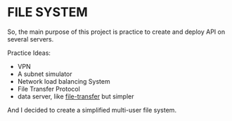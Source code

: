 # FILE SYSTEM 

So, the main purpose of this project is practice to create and deploy API on several servers.

Practice Ideas:
- VPN
- A subnet simulator
- Network load balancing System
- File Transfer Protocol
- data server, like [file-transfer](https://github.com/f1le-transfer) but simpler

And I decided to create a simplified multi-user file system.
